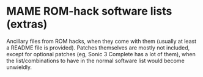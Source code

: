 # MAME ROM-hack software lists (extras)

Ancillary files from ROM hacks, when they come with them (usually at
least a README file is provided).  Patches themselves are mostly not
included, except for optional patches (eg, Sonic 3 Complete has a lot
of them), when the list/combinations to have in the normal software
list would become unwieldly.
